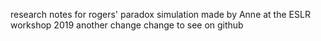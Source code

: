 research notes for rogers' paradox simulation
made by Anne at the ESLR workshop 2019
another change
change to see on github

